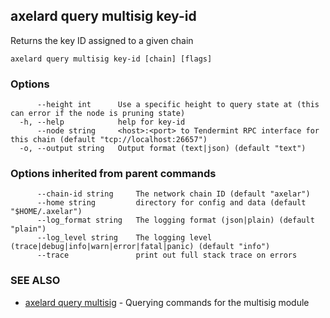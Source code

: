 ## axelard query multisig key-id

Returns the key ID assigned to a given chain

```
axelard query multisig key-id [chain] [flags]
```

### Options

```
      --height int      Use a specific height to query state at (this can error if the node is pruning state)
  -h, --help            help for key-id
      --node string     <host>:<port> to Tendermint RPC interface for this chain (default "tcp://localhost:26657")
  -o, --output string   Output format (text|json) (default "text")
```

### Options inherited from parent commands

```
      --chain-id string     The network chain ID (default "axelar")
      --home string         directory for config and data (default "$HOME/.axelar")
      --log_format string   The logging format (json|plain) (default "plain")
      --log_level string    The logging level (trace|debug|info|warn|error|fatal|panic) (default "info")
      --trace               print out full stack trace on errors
```

### SEE ALSO

- [axelard query multisig](axelard_query_multisig.md) - Querying commands for the multisig module
